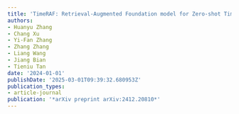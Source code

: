 ```yaml
---
title: 'TimeRAF: Retrieval-Augmented Foundation model for Zero-shot Time Series Forecasting'
authors:
- Huanyu Zhang
- Chang Xu
- Yi-Fan Zhang
- Zhang Zhang
- Liang Wang
- Jiang Bian
- Tieniu Tan
date: '2024-01-01'
publishDate: '2025-03-01T09:39:32.680953Z'
publication_types:
- article-journal
publication: '*arXiv preprint arXiv:2412.20810*'
---
```

